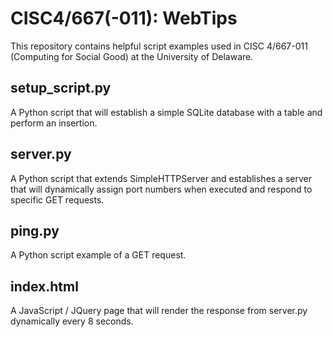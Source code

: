 # CISC4/667(-011): WebTips
This repository contains helpful script examples used in CISC 4/667-011 (Computing for Social Good) at the University of Delaware. 

## setup_script.py 
A Python script that will establish a simple SQLite database with a table and perform an insertion.

## server.py
A Python script that extends SimpleHTTPServer and establishes a server that will dynamically assign port numbers when executed and respond to specific GET requests.

## ping.py
A Python script example of a GET request.

## index.html
A JavaScript / JQuery page that will render the response from server.py dynamically every 8 seconds.
